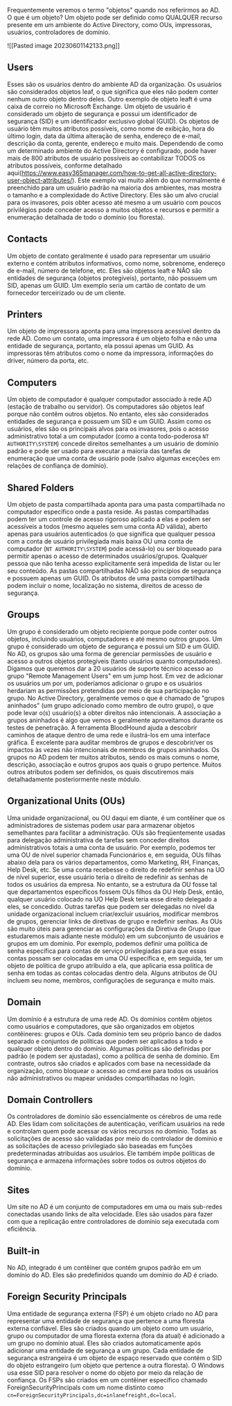 
Frequentemente veremos o termo "objetos" quando nos referirmos ao AD. O que é um objeto? Um objeto pode ser definido como QUALQUER recurso presente em um ambiente do Active Directory, como OUs, impressoras, usuários, controladores de domínio.

![[Pasted image 20230601142133.png]]

## Users

Esses são os usuários dentro do ambiente AD da organização. Os usuários são considerados objetos leaf, o que significa que eles não podem conter nenhum outro objeto dentro deles. Outro exemplo de objeto leaft é uma caixa de correio no Microsoft Exchange. Um objeto de usuário é considerado um objeto de segurança e possui um identificador de segurança (SID) e um identificador exclusivo global (GUID). Os objetos de usuário têm muitos atributos possíveis, como nome de exibição, hora do último login, data da última alteração de senha, endereço de e-mail, descrição da conta, gerente, endereço e muito mais. Dependendo de como um determinado ambiente do Active Directory é configurado, pode haver mais de 800 atributos de usuário possíveis ao contabilizar TODOS os atributos possíveis, conforme detalhado aqui(https://www.easy365manager.com/how-to-get-all-active-directory-user-object-attributes/). Este exemplo vai muito além do que normalmente é preenchido para um usuário padrão na maioria dos ambientes, mas mostra o tamanho e a complexidade do Active Directory. Eles são um alvo crucial para os invasores, pois obter acesso até mesmo a um usuário com poucos privilégios pode conceder acesso a muitos objetos e recursos e permitir a enumeração detalhada de todo o domínio (ou floresta).

## Contacts

Um objeto de contato geralmente é usado para representar um usuário externo e contém atributos informativos, como nome, sobrenome, endereço de e-mail, número de telefone, etc. Eles são objetos leaft e NÃO são entidades de segurança (objetos protegíveis), portanto, não possuem um SID, apenas um GUID. Um exemplo seria um cartão de contato de um fornecedor terceirizado ou de um cliente.

## Printers

Um objeto de impressora aponta para uma impressora acessível dentro da rede AD. Como um contato, uma impressora é um objeto folha e não uma entidade de segurança, portanto, ela possui apenas um GUID. As impressoras têm atributos como o nome da impressora, informações do driver, número da porta, etc.

## Computers

Um objeto de computador é qualquer computador associado à rede AD (estação de trabalho ou servidor). Os computadores são objetos leaf porque não contêm outros objetos. No entanto, eles são considerados entidades de segurança e possuem um SID e um GUID. Assim como os usuários, eles são os principais alvos para os invasores, pois o acesso administrativo total a um computador (como a conta todo-poderosa `NT AUTHORITY\SYSTEM`) concede direitos semelhantes a um usuário de domínio padrão e pode ser usado para executar a maioria das tarefas de enumeração que uma conta de usuário pode (salvo algumas exceções em relações de confiança de domínio).

## Shared Folders

Um objeto de pasta compartilhada aponta para uma pasta compartilhada no computador específico onde a pasta reside. As pastas compartilhadas podem ter um controle de acesso rigoroso aplicado a elas e podem ser acessíveis a todos (mesmo aqueles sem uma conta AD válida), aberto apenas para usuários autenticados (o que significa que qualquer pessoa com a conta de usuário privilegiada mais baixa OU uma conta de computador (`NT AUTHORITY\SYSTEM`) pode acessá-lo) ou ser bloqueado para permitir apenas o acesso de determinados usuários/grupos. Qualquer pessoa que não tenha acesso explicitamente será impedida de listar ou ler seu conteúdo. As pastas compartilhadas NÃO são princípios de segurança e possuem apenas um GUID. Os atributos de uma pasta compartilhada podem incluir o nome, localização no sistema, direitos de acesso de segurança.

## Groups

Um grupo é considerado um objeto recipiente porque pode conter outros objetos, incluindo usuários, computadores e até mesmo outros grupos.
Um grupo é considerado um objeto de segurança e possui um SID e um GUID. No AD, os grupos são uma forma de gerenciar permissões de usuário e acesso a outros objetos protegíveis (tanto usuários quanto computadores). Digamos que queremos dar a 20 usuários de suporte técnico acesso ao grupo "Remote Management Users" em um jump host. Em vez de adicionar os usuários um por um, poderíamos adicionar o grupo e os usuários herdariam as permissões pretendidas por meio de sua participação no grupo. No Active Directory, geralmente vemos o que é chamado de "grupos aninhados" (um grupo adicionado como membro de outro grupo), o que pode levar o(s) usuário(s) a obter direitos não intencionais. A associação a grupos aninhados é algo que vemos e geralmente aproveitamos durante os testes de penetração. A ferramenta BloodHound ajuda a descobrir caminhos de ataque dentro de uma rede e ilustrá-los em uma interface gráfica. É excelente para auditar membros de grupos e descobrir/ver os impactos às vezes não intencionais de membros de grupos aninhados. Os grupos no AD podem ter muitos atributos, sendo os mais comuns o nome, descrição, associação e outros grupos aos quais o grupo pertence. Muitos outros atributos podem ser definidos, os quais discutiremos mais detalhadamente posteriormente neste módulo.

## Organizational Units (OUs)

Uma unidade organizacional, ou OU daqui em diante, é um contêiner que os administradores de sistemas podem usar para armazenar objetos semelhantes para facilitar a administração. OUs são freqüentemente usadas para delegação administrativa de tarefas sem conceder direitos administrativos totais a uma conta de usuário. Por exemplo, podemos ter uma OU de nível superior chamada Funcionários e, em seguida, OUs filhas abaixo dela para os vários departamentos, como Marketing, RH, Finanças, Help Desk, etc. Se uma conta recebesse o direito de redefinir senhas na UO de nível superior, esse usuário teria o direito de redefinir as senhas de todos os usuários da empresa. No entanto, se a estrutura da OU fosse tal que departamentos específicos fossem OUs filhos da OU Help Desk, então, qualquer usuário colocado na UO Help Desk teria esse direito delegado a eles, se concedido. Outras tarefas que podem ser delegadas no nível da unidade organizacional incluem criar/excluir usuários, modificar membros de grupos, gerenciar links de diretivas de grupo e redefinir senhas. As OUs são muito úteis para gerenciar as configurações da Diretiva de Grupo (que estudaremos mais adiante neste módulo) em um subconjunto de usuários e grupos em um domínio. Por exemplo, podemos definir uma política de senha específica para contas de serviço privilegiadas para que essas contas possam ser colocadas em uma OU específica e, em seguida, ter um objeto de política de grupo atribuído a ela, que aplicaria essa política de senha em todas as contas colocadas dentro dela. Alguns atributos de OU incluem seu nome, membros, configurações de segurança e muito mais.

## Domain

Um domínio é a estrutura de uma rede AD. Os domínios contêm objetos como usuários e computadores, que são organizados em objetos contêineres: grupos e OUs. Cada domínio tem seu próprio banco de dados separado e conjuntos de políticas que podem ser aplicados a todo e qualquer objeto dentro do domínio. Algumas políticas são definidas por padrão (e podem ser ajustadas), como a política de senha de domínio. Em contraste, outros são criados e aplicados com base na necessidade da organização, como bloquear o acesso ao cmd.exe para todos os usuários não administrativos ou mapear unidades compartilhadas no login.

## Domain Controllers

Os controladores de domínio são essencialmente os cérebros de uma rede AD. Eles lidam com solicitações de autenticação, verificam usuários na rede e controlam quem pode acessar os vários recursos no domínio. Todas as solicitações de acesso são validadas por meio do controlador de domínio e as solicitações de acesso privilegiado são baseadas em funções predeterminadas atribuídas aos usuários. Ele também impõe políticas de segurança e armazena informações sobre todos os outros objetos do domínio.

## Sites

Um site no AD é um conjunto de computadores em uma ou mais sub-redes conectadas usando links de alta velocidade. Eles são usados ​​para fazer com que a replicação entre controladores de domínio seja executada com eficiência.

## Built-in

No AD, integrado é um contêiner que contém grupos padrão em um domínio do AD. Eles são predefinidos quando um domínio do AD é criado.

## Foreign Security Principals

Uma entidade de segurança externa (FSP) é um objeto criado no AD para representar uma entidade de segurança que pertence a uma floresta externa confiável. Eles são criados quando um objeto como um usuário, grupo ou computador de uma floresta externa (fora da atual) é adicionado a um grupo no domínio atual. Eles são criados automaticamente após adicionar uma entidade de segurança a um grupo. Cada entidade de segurança estrangeira é um objeto de espaço reservado que contém o SID do objeto estrangeiro (um objeto que pertence a outra floresta). O Windows usa esse SID para resolver o nome do objeto por meio da relação de confiança. Os FSPs são criados em um contêiner específico chamado ForeignSecurityPrincipals com um nome distinto como `cn=ForeignSecurityPrincipals,dc=inlanefreight,dc=local`.

